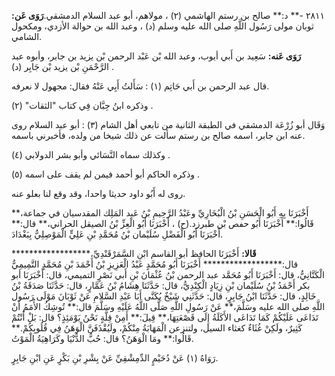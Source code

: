 ٢٨١١ -** د:** صالح بن رستم الهاشمي (٢) ، مولاهم، أبو عبد السلام الدمشقي.**رَوَى عَن:** ثوبان مولى رَسُول اللَّهِ صلى الله عليه وسلم (د) ، وعبد الله بن حوالة الأزدي، ومكحول الشامي.

**رَوَى عَنه:** سَعِيد بن أَبي أيوب، وعبد الله بْن عَبْد الرحمن بْن يزيد بن جابر، وأبوه عبد الرَّحْمَنِ بْن يزيد بْن جَابِر (د) .

قال عبد الرحمن بن أَبي حَاتِم (١) : سَأَلتُ أَبِي عَنْهُ فقال: مجهول لا نعرفه.

وذكره ابنُ حِبَّان فِي كتاب "الثقات" (٢) .

وَقَال أبو زُرْعَة الدمشقي في الطبقة الثانية من تابعي أهل الشام (٣) : أبو عبد السلام روى عنه ابن جابر، اسمه صالح بن رستم سألت عن ذلك شيخا من ولده، فأخبرني باسمه.

وكذلك سماه النَّسَائي وأبو بشر الدولابي (٤) .

وذكره الحاكم أبو أحمد فيمن لم يقف على اسمه (٥) .

روى له أَبُو داود حديثا واحدا، وقد وقع لنا بعلو عنه.

أَخْبَرَنَا بِهِ أَبُو الْحَسَنِ بْنُ الْبُخَارِيِّ وعَبْدُ الرَّحِيمِ بْنُ عَبد المَلِك المقدسيان في جماعة،** قَالُوا:** أَخْبَرَنَا أَبُو حفص بْن طبرزد.(ح) ، أَخْبَرَنَا أَبُو الْعِزِّ بْنُ الصيقل الحراني،** قال:** أَخْبَرَنَا أَبُو الْفَضْلِ سُلَيْمان بْنُ مُحَمَّدِ بْنِ عَلِيٍّ الْمَوْصِلِيُّ بِبَغْدَادَ.

**قَالا:** أَخْبَرَنَا الحافظ أبو القاسم ابْنِ السَّمَرْقَنْدِيِّ،****************** قال:****************** أَخْبَرَنَا أَبُو مُحَمَّدٍ عَبْدُ الْعَزِيزِ بْنُ أَحْمَدَ بْنِ مُحَمَّدٍ التَّمِيمِيُّ الْكَتَّانِيُّ، قال: أَخْبَرَنَا أَبُو مُحَمَّد عبد الرحمن بْنُ عُثْمَانَ بْنِ أَبي نَصْرٍ التميمي، قال: أَخْبَرَنَا أبو بكر أَحْمَدُ بْنُ سُلَيْمان بْنِ زِيَادٍ الْكِنْدِيُّ، قال: حَدَّثَنَا هِشَامُ بْنُ عَمَّارٍ، قال: حَدَّثَنَا صَدَقَةُ بْنُ خَالِدٍ، قال: حَدَّثَنَا ابْنُ جَابِرٍ، قال: حَدَّثَنِي شَيْخٌ يُكَنَّى أَبَا عَبْدِ السَّلامِ عَنْ ثَوْبَانَ مَوْلَى رَسُول اللَّهِ صلى الله عليه وسَلَّمَ،** عَنْ رَسُولِ اللَّهِ صَلَّى اللَّهُ عَلَيْهِ وسَلَّمَ قال:** تُوشِكُ الأُمَمُ أَنْ تَدَاعَى عَلَيْكُمْ كَمَا تَدَاعَى الأَكَلَةُ إِلَى قَصْعَتِهَا،** قِيلَ:** أَمِنْ قِلَّةٍ نَحْنُ يَوْمَئِذٍ؟ قال: بَلْ أَنْتُمْ كَثِيرٌ، ولَكِنْ غُثَاءٌ كغثاء السيل، ولتنزعن الْمَهَابَةُ مِنْكُمْ، ولَيُقْذَفَنَّ الْوَهَنُ فِي قُلُوبِكُمْ.** قَالُوا:** ومَا الْوَهَنُ؟ قال: حُبُّ الدُّنْيَا وكَرَاهِيَةُ الْمَوْتُ.

رَوَاهُ (١) عَنْ دُحَيْمٍ الدِّمِشْقِيِّ عَنْ بِشْرِ بْنِ بَكْرٍ عَنِ ابْنِ جَابِرٍ.